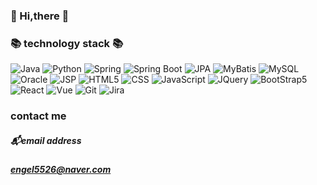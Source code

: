 ### :wave: Hi,there :wave:
### :books: technology stack :books:
<img alt="Java" src ="https://img.shields.io/badge/Java-007396.svg?&style=for-the-badge&logo=Java&logoColor=white"></img>
<img alt="Python" src ="https://img.shields.io/badge/Python-3776AB.svg?&style=for-the-badge&logo=Python&logoColor=white"></img>
<img alt="Spring" src ="https://img.shields.io/badge/Spring-6DB33F.svg?&style=for-the-badge&logo=Spring&logoColor=white"></img>
<img alt="Spring Boot" src ="https://img.shields.io/badge/SpringBoot-6DB33F.svg?&style=for-the-badge&logo=SpringBoot&logoColor=white"></img>
<img alt="JPA" src ="https://img.shields.io/badge/JPA-DAA449.svg?&style=for-the-badge&logo=JPA&logoColor=white"></img>
<img alt="MyBatis" src ="https://img.shields.io/badge/MyBatis-FE5F50.svg?&style=for-the-badge&logo=MyBatis&logoColor=white"></img>
<img alt="MySQL" src ="https://img.shields.io/badge/MySQL-4479A1.svg?&style=for-the-badge&logo=MySQL&logoColor=white"></img>
<img alt="Oracle" src ="https://img.shields.io/badge/Oracle-F80000.svg?&style=for-the-badge&logo=Oracle&logoColor=white"></img>
<img alt="JSP" src ="https://img.shields.io/badge/JSP-00465B.svg?&style=for-the-badge&logo=JSP&logoColor=white"></img>
<img alt="HTML5" src ="https://img.shields.io/badge/html5-E34F26.svg?&style=for-the-badge&logo=HTML5&logoColor=white"></img>
<img alt="CSS" src ="https://img.shields.io/badge/CSS-1572B6.svg?&style=for-the-badge&logo=CSS3&logoColor=white"></img>
<img alt="JavaScript" src ="https://img.shields.io/badge/JavaScript-F7DF1E.svg?&style=for-the-badge&logo=JavaScript&logoColor=white"></img>
<img alt="JQuery" src ="https://img.shields.io/badge/JQuery-0769AD.svg?&style=for-the-badge&logo=JQuery&logoColor=white"></img>
<img alt="BootStrap5" src ="https://img.shields.io/badge/BootStrap5-7952B3.svg?&style=for-the-badge&logo=BootStrap&logoColor=white"></img>
<img alt="React" src ="https://img.shields.io/badge/React-61DAFB.svg?&style=for-the-badge&logo=React&logoColor=white"></img>
<img alt="Vue" src ="https://img.shields.io/badge/Vue.js-4FC08D.svg?&style=for-the-badge&logo=Vue.js&logoColor=white"></img>
<img alt="Git" src ="https://img.shields.io/badge/Git-181717.svg?&style=for-the-badge&logo=GitHub&logoColor=white"></img>
<img alt="Jira" src ="https://img.shields.io/badge/Jira-0052CC.svg?&style=for-the-badge&logo=Jira&logoColor=white"></img>

### contact me
##### :mailbox_with_mail:email address
##### engel5526@naver.com
<!--
**SowonBae/SowonBae** is a ✨ _special_ ✨ repository because its `README.md` (this file) appears on your GitHub profile.

Here are some ideas to get you started:

- 🔭 I’m currently working on ...
- 🌱 I’m currently learning ...
- 👯 I’m looking to collaborate on ...
- 🤔 I’m looking for help with ...
- 💬 Ask me about ...
- 📫 How to reach me: ...
- 😄 Pronouns: ...
- ⚡ Fun fact: ...
-->

